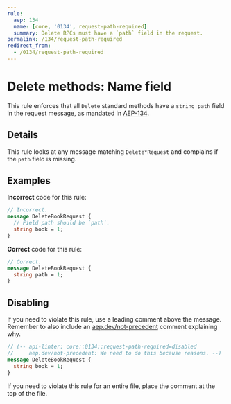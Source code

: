 ```yaml
---
rule:
  aep: 134
  name: [core, '0134', request-path-required]
  summary: Delete RPCs must have a `path` field in the request.
permalink: /134/request-path-required
redirect_from:
  - /0134/request-path-required
---
```


# Delete methods: Name field

This rule enforces that all `Delete` standard methods have a `string path`
field in the request message, as mandated in [AEP-134][].

## Details

This rule looks at any message matching `Delete*Request` and complains if
the `path` field is missing.

## Examples

**Incorrect** code for this rule:

```proto
// Incorrect.
message DeleteBookRequest {
  // Field path should be `path`.
  string book = 1;
}
```

**Correct** code for this rule:

```proto
// Correct.
message DeleteBookRequest {
  string path = 1;
}
```

## Disabling

If you need to violate this rule, use a leading comment above the message.
Remember to also include an [aep.dev/not-precedent][] comment explaining why.

```proto
// (-- api-linter: core::0134::request-path-required=disabled
//     aep.dev/not-precedent: We need to do this because reasons. --)
message DeleteBookRequest {
  string book = 1;
}
```

If you need to violate this rule for an entire file, place the comment at the
top of the file.

[aep-134]: https://aep.dev/134
[aep.dev/not-precedent]: https://aep.dev/not-precedent
